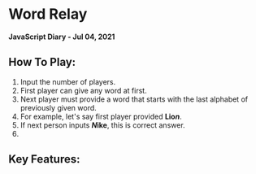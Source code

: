 # Word Relay
**JavaScript Diary - Jul 04, 2021**

## How To Play:

  1. Input the number of players.
  2. First player can give any word at first.
  3. Next player must provide a word that starts with the last alphabet of previously given word.
  4. For example, let's say first player provided **Lio*n***.
  5. If next person inputs ***N*ike**, this is correct answer.
  6. 

## Key Features:


